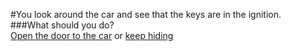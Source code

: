 #You look around the car and see that the keys are in the ignition.  
###What should you do?  
[Open the door to the car](alarm.md) or [keep hiding](hiding.md)